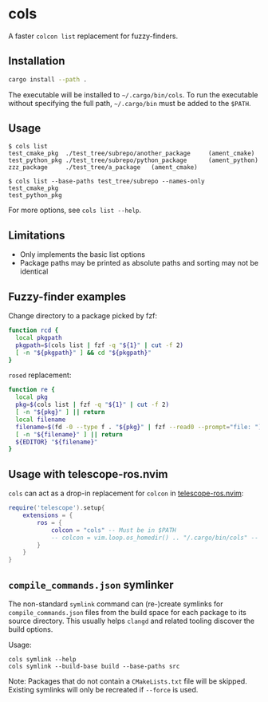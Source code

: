 # cols

A faster `colcon list` replacement for fuzzy-finders.

## Installation

```bash
cargo install --path .
```

The executable will be installed to `~/.cargo/bin/cols`.
To run the executable without specifying the full path, `~/.cargo/bin` must be added to the `$PATH`.

## Usage

```console
$ cols list
test_cmake_pkg  ./test_tree/subrepo/another_package     (ament_cmake)
test_python_pkg ./test_tree/subrepo/python_package      (ament_python)
zzz_package     ./test_tree/a_package   (ament_cmake)

$ cols list --base-paths test_tree/subrepo --names-only
test_cmake_pkg
test_python_pkg
```

For more options, see `cols list --help`.

## Limitations

- Only implements the basic list options
- Package paths may be printed as absolute paths and sorting may not be identical

## Fuzzy-finder examples

Change directory to a package picked by fzf:

```bash
function rcd {
  local pkgpath
  pkgpath=$(cols list | fzf -q "${1}" | cut -f 2)
  [ -n "${pkgpath}" ] && cd "${pkgpath}"
}
```

`rosed` replacement:

```bash
function re {
  local pkg
  pkg=$(cols list | fzf -q "${1}" | cut -f 2)
  [ -n "${pkg}" ] || return
  local filename
  filename=$(fd -0 --type f . "${pkg}" | fzf --read0 --prompt="file: ")
  [ -n "${filename}" ] || return
  ${EDITOR} "${filename}"
}
```

## Usage with telescope-ros.nvim

`cols` can act as a drop-in replacement for `colcon` in [telescope-ros.nvim](https://github.com/bi0ha2ard/telescope-ros.nvim):

```lua
require('telescope').setup{
    extensions = {
        ros = {
            colcon = "cols" -- Must be in $PATH
            -- colcon = vim.loop.os_homedir() .. "/.cargo/bin/cols" -- works too
        }
    }
}
```

## `compile_commands.json` symlinker

The non-standard `symlink` command can (re-)create symlinks for `compile_commands.json` files from the build space for each package to its source directory.
This usually helps `clangd` and related tooling discover the build options.

Usage:

```console
cols symlink --help
cols symlink --build-base build --base-paths src
```

Note: Packages that do not contain a `CMakeLists.txt` file will be skipped.
Existing symlinks will only be recreated if `--force` is used.
